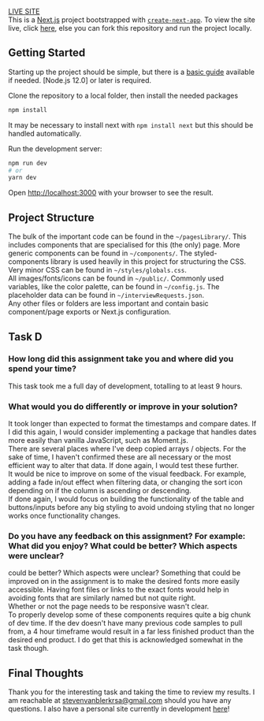 [LIVE SITE](https://technical-assignment-ljhiwldtc-stevenvanblerk.vercel.app/)  
This is a [Next.js](https://nextjs.org/) project bootstrapped with [`create-next-app`](https://github.com/vercel/next.js/tree/canary/packages/create-next-app).
To view the site live, click [here](https://technical-assignment-ljhiwldtc-stevenvanblerk.vercel.app/), else you can fork this repository and run the project locally.

## Getting Started
Starting up the project should be simple, but there is a [basic guide](https://nextjs.org/docs) available if needed.
[Node.js 12.0] or later is required.

Clone the repository to a local folder, then install the needed packages
```bash
npm install
```
It may be necessary to install next with ```npm install next``` but this should be handled automatically.

Run the development server:
```bash
npm run dev
# or
yarn dev
```
Open [http://localhost:3000](http://localhost:3000) with your browser to see the result.

## Project Structure
The bulk of the important code can be found in the ```~/pagesLibrary/```. This includes components that are specialised for this (the only) page. More generic components can be found in ```~/components/```. The styled-components library is used heavily in this project for structuring the CSS. Very minor CSS can be found in ```~/styles/globals.css```.  
All images/fonts/icons can be found in ```~/public/```. Commonly used variables, like the color palette, can be found in ```~/config.js```. The placeholder data can be found in ```~/interviewRequests.json```.  
Any other files or folders are less important and contain basic component/page exports or Next.js configuration. 
## Task D
### How long did this assignment take you and where did you spend your time?
This task took me a full day of development, totalling to at least 9 hours.
### What would you do differently or improve in your solution?
It took longer than expected to format the timestamps and compare dates. If I did this again, I would consider implementing a package that handles dates more easily than vanilla JavaScript, such as Moment.js.  
There are several places where I've deep copied arrays / objects. For the sake of time, I haven't confirmed these are all necessary or the most efficient way to alter that data. If done again, I would test these further.  
It would be nice to improve on some of the visual feedback. For example, adding a fade in/out effect when filtering data, or changing the sort icon depending on if the column is ascending or descending.  
If done again, I would focus on building the functionality of the table and buttons/inputs before any big styling to avoid undoing styling that no longer works once functionality changes.
### Do you have any feedback on this assignment? For example: What did you enjoy? What could be better? Which aspects were unclear?
could be better? Which aspects were unclear?
Something that could be improved on in the assignment is to make the desired fonts more easily accessible. Having font files or links to the exact fonts would help in avoiding fonts that are similarly named but not quite right.  
Whether or not the page needs to be responsive wasn't clear.  
To properly develop some of these components requires quite a big chunk of dev time. If the dev doesn't have many previous code samples to pull from, a 4 hour timeframe would result in a far less finished product than the desired end product. I do get that this is acknowledged somewhat in the task though.

## Final Thoughts
Thank you for the interesting task and taking the time to review my results. I am reachable at [stevenvanblerkrsa@gmail.com](mailto:stevenvanblerkrsa@gmail.com) should you have any questions. I also have a personal site currently in development [here](https://personal-portfolio-snowy.vercel.app/)!
